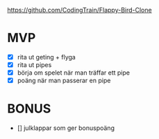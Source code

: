 https://github.com/CodingTrain/Flappy-Bird-Clone

# MVP
- [x] rita ut geting + flyga
- [x] rita ut pipes
- [x] börja om spelet när man träffar ett pipe
- [x] poäng när man passerar en pipe

# BONUS
- [] julklappar som ger bonuspoäng